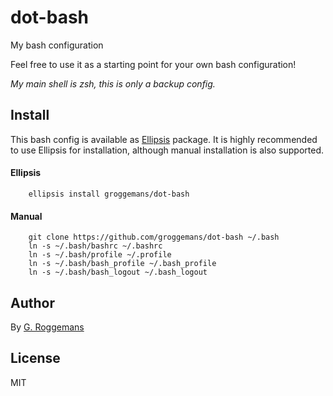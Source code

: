 # dot-bash
My bash configuration

Feel free to use it as a starting point for your own bash configuration!

*My main shell is zsh, this is only a backup config.*

## Install
This bash config is available as [Ellipsis][Ellipsis] package. It is highly
recommended to use Ellipsis for installation, although manual installation is
also supported.

#### Ellipsis
``` shell
    ellipsis install groggemans/dot-bash
```

#### Manual
```shell
    git clone https://github.com/groggemans/dot-bash ~/.bash
    ln -s ~/.bash/bashrc ~/.bashrc
    ln -s ~/.bash/profile ~/.profile
    ln -s ~/.bash/bash_profile ~/.bash_profile
    ln -s ~/.bash/bash_logout ~/.bash_logout
```

## Author
By [G. Roggemans][groggemans]

## License
MIT

[Ellipsis]:             https://github.com/ellipsis/ellipsis
[groggemans]:           https://github.com/groggemans
